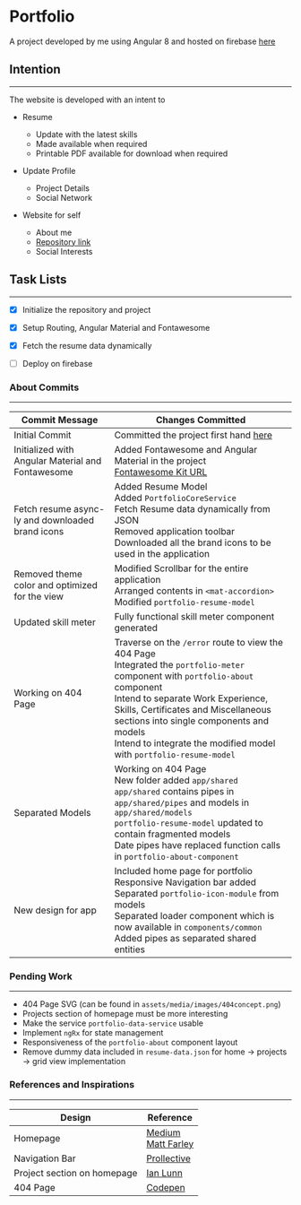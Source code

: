 # Portfolio

A project developed by me using Angular 8 and hosted on firebase [here](https://usama-ansari-portfolio.firebaseapp.com/)

## Intention
  ---

The website is developed with an intent to

* Resume
  * Update with the latest skills
  * Made available when required
  * Printable PDF available for download when required

* Update Profile
  * Project Details
  * Social Network

* Website for self
  * About me
  * [Repository link](https://www.bitbucket.org/usama251993)
  * Social Interests

## Task Lists
  ---

- [x] Initialize the repository and project
- [x] Setup Routing, Angular Material and Fontawesome
- [x] Fetch the resume data dynamically
- [ ] Deploy on firebase


### About Commits
  ---

| Commit Message | Changes Committed |
| --- | --- |
| Initial Commit | Committed the project first hand [here](https://www.bitbucket.org/usama251993) |
| Initialized with Angular Material and Fontawesome | Added Fontawesome and Angular Material in the project <br /> [Fontawesome Kit URL](https://kit.fontawesome.com/bcb780d829.js) |
| Fetch resume async-ly and downloaded brand icons | Added Resume Model <br /> Added `PortfolioCoreService` <br /> Fetch Resume data dynamically from JSON <br /> Removed application toolbar <br /> Downloaded all the brand icons to be used in the application |
| Removed theme color and optimized for the view | Modified Scrollbar for the entire application <br /> Arranged contents in `<mat-accordion>` <br /> Modified `portfolio-resume-model` |
| Updated skill meter | Fully functional skill meter component generated |
| Working on 404 Page | Traverse on the `/error` route to view the 404 Page <br /> Integrated the `portfolio-meter` component with `portfolio-about` component <br /> Intend to separate Work Experience, Skills, Certificates and Miscellaneous sections into single components and models <br /> Intend to integrate the modified model with `portfolio-resume-model` |
| Separated Models | Working on 404 Page <br /> New folder added `app/shared` <br /> `app/shared` contains pipes in `app/shared/pipes` and models in `app/shared/models` <br /> `portfolio-resume-model` updated to contain fragmented models <br /> Date pipes have replaced function calls in `portfolio-about-component` |
| New design for app | Included home page for portfolio <br/> Responsive Navigation bar added <br /> Separated `portfolio-icon-module` from models <br /> Separated loader component which is now available in `components/common` <br /> Added pipes as separated shared entities |

### Pending Work
  ---
* 404 Page SVG (can be found in `assets/media/images/404concept.png`)
* Projects section of homepage must be more interesting
* Make the service `portfolio-data-service` usable
* Implement `ngRx` for state management
* Responsiveness of the `portfolio-about` component layout
* Remove dummy data included in `resume-data.json` for home → projects → grid view implementation

### References and Inspirations
  ---

| Design | Reference |
| --- | --- |
| Homepage | [Medium](https://www.freecodecamp.org/news/15-web-developer-portfolios-to-inspire-you-137fb1743cae/) <br /> [Matt Farley](https://mattfarley.ca/) |
| Navigation Bar | [Prollective](https://www.prollective.com/) |
| Project section on homepage | [Ian Lunn](https://ianlunn.co.uk/) |
| 404 Page | [Codepen](https://codepen.io/janmez/pen/LJOdar) |